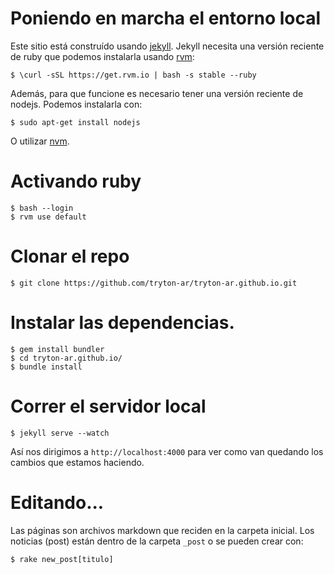 # Poniendo en marcha el entorno local

Este sitio está construído usando
[jekyll](http://jekyllrb.com/). Jekyll necesita una versión reciente
de ruby que podemos instalarla usando [rvm](https://rvm.io/):

	$ \curl -sSL https://get.rvm.io | bash -s stable --ruby

Además, para que funcione es necesario tener una versión reciente de
nodejs. Podemos instalarla con:

	$ sudo apt-get install nodejs

O utilizar [nvm](https://github.com/creationix/nvm).

# Activando ruby

	$ bash --login
	$ rvm use default

# Clonar el repo

	$ git clone https://github.com/tryton-ar/tryton-ar.github.io.git

# Instalar las dependencias.

	$ gem install bundler
	$ cd tryton-ar.github.io/
	$ bundle install

# Correr el servidor local

	$ jekyll serve --watch

Así nos dirigimos a `http://localhost:4000` para ver como van quedando
los cambios que estamos haciendo.

# Editando...

Las páginas son archivos markdown que reciden en la carpeta inicial. Los noticias (post) están dentro de la carpeta `_post` o se pueden crear con:

	$ rake new_post[titulo]
